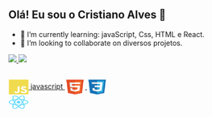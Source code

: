 ## Olá! Eu sou o Cristiano Alves 👋

- 🌱 I’m currently learning: javaScript, Css, HTML e React.
- 👯 I’m looking to collaborate on diversos projetos.

<div>
  <a href="https://beacons.ai/Cristiano-Alves01">
  <img heigth-"180cm" src="https://github-readme-stats.vercel.app/api?username=Cristiano-Alves01&show_icons-true&theme=dark&include_all_commits=true&count_private-true"/>
  <img heigth-"180cm" src="https://github-readme-stats.vercel.app/api/top-langs/?username=Cristiano-Alves01&layout=compact&langs_count-16&theme=dark"/>
  </div>   

<div style="display: inline_block"><br>

  <img align="center" alt="Cris-Js" height="30" width="40" src="https://raw.githubusercontent.com/devicons/devicon/master/icons/javascript/javascript-plain.svg"> javascript 
  <img align="center" alt="Rafa-HTML" height="30" width="40" src="https://raw.githubusercontent.com/devicons/devicon/master/icons/html5/html5-original.svg">
  <img align="center" alt="Rafa-CSS" height="30" width="40" src="https://raw.githubusercontent.com/devicons/devicon/master/icons/css3/css3-original.svg">   
  <img align="center" alt="Rafa-React" height="30" width="40" src="https://raw.githubusercontent.com/devicons/devicon/master/icons/react/react-original.svg">
  
</div>



        







